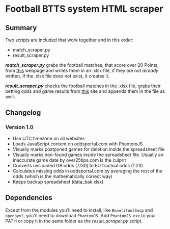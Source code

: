 # Football BTTS system HTML scraper #


## Summary ##

Two scripts are included that work together and in this order:

* match_scraper.py
* result_scraper.py 


***match_scraper.py*** grabs the football matches, that score over 20 Points, from [this](http://www.over25tips.com/both-teams-to-score-tips) webpage and writes them in an .xlsx file, if they are not *already* written. If the .xlsx file does not exist, it creates it.

***result_scraper.py*** checks the football matches in the .xlsx file, grabs their betting odds and game results from [this](http://www.oddsportal.com/) site and appends them in the file as well.


## Changelog ##

### Version 1.0 ###

* Use UTC timezone on all websites
* Loads JavaScript content on oddsportal.com with PhantomJS
* Visually marks postponed games for deletion inside the spreadsheet file
* Visually marks non-found games inside the spreadsheet file. Usually an inaccurate game date by over25tips.com is the culprit
* Converts misloaded GB odds (7/30) to EU fractual odds (1.23)
* Calculates missing odds in oddsportal.com by averaging the rest of the odds (which is the mathematically correct way)
* Keeps backup spreadsheet (data_bak.xlsx)

## Dependencies ##

Except from the modules you'll need to install, like `BeautifoulSoup` and `openpyxl`, you'll need to download `PhantomJS`.
Add `PhantomJS.exe` to your PATH or copy it in the same folder as the *result_scraper.py* script.
